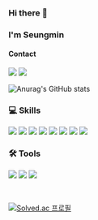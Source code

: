 ### Hi there 👋

### I'm Seungmin

#### Contact
 <a href="https://dev-octopus.tistory.com/">

<a href="mailto:aaa22220304@gmail.com" target="_blank"><img src="https://img.shields.io/badge/Gmail-EA4335?style=flat-square&logo=Gmail&logoColor=white"/></a> <a href="https://hits.seeyoufarm.com"><img src="https://hits.seeyoufarm.com/api/count/incr/badge.svg?url=https%3A%2F%2Fgithub.com%2Faaa22220304%2Fhit-counter&count_bg=%2300A647&title_bg=%231A1A1A&icon=&icon_color=%23E7E7E7&title=Today&edge_flat=false"/></a>

![Anurag's GitHub stats](https://github-readme-stats.vercel.app/api?username=aaa22220304&show_icons=true&theme=tokyonight)

### 💻 Skills

<img src="https://img.shields.io/badge/Python-3776AB?style=for-the-badge&logo=python&logoColor=white"> <img src="https://img.shields.io/badge/JavaScript-F7DF1E?style=for-the-badge&logo=javascript&logoColor=black"> <img src="https://img.shields.io/badge/Node.js-43853D?style=for-the-badge&logo=node.js&logoColor=white"> <img src="https://img.shields.io/badge/TypeScript-007ACC?style=for-the-badge&logo=typescript&logoColor=white"> <img src="https://img.shields.io/badge/MySQL-00000F?style=for-the-badge&logo=mysql&logoColor=white"> <img src="https://img.shields.io/badge/MongoDB-4EA94B?style=for-the-badge&logo=mongodb&logoColor=white"> <img src="https://img.shields.io/badge/AWS Ec2-232F3E?style=for-the-badge&  logo=amazonaws&logoColor=white"> <img src="https://img.shields.io/badge/socket.io-ffffff?style=for-the-badge&logo=socket.io&logoColor=black">

### 🛠 Tools

<p>
<img src="https://img.shields.io/badge/VSCode-007ACC?style=flat-square&logo=Visual Studio Code&logoColor=white"/>
<img src="https://img.shields.io/badge/Git-F05032?style=flat-square&logo=Git&logoColor=white"/>
<img src="https://img.shields.io/badge/Github-181717?style=flat-square&logo=github&logoColor=white">
</p>

<br>

[![Solved.ac
프로필](http://mazassumnida.wtf/api/v2/generate_badge?boj=haradwaith)](https://solved.ac/haradwaith)
